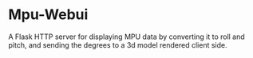 # Mpu-Webui
A Flask HTTP server for displaying MPU data by converting it to roll and pitch, and sending the degrees to a 3d model rendered client side.
